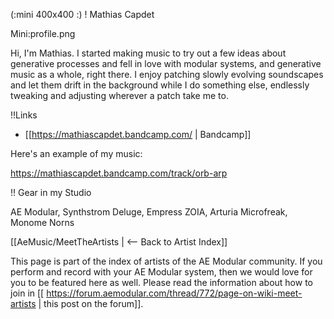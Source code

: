 (:mini 400x400 :)
! Mathias Capdet

Mini:profile.png

Hi, I'm Mathias. 
I started making music to try out a few ideas about generative processes and fell in love with modular systems, and generative music as a whole, right there. 
I enjoy patching slowly evolving soundscapes and let them drift in the background while I do something else, endlessly tweaking and adjusting wherever a patch take me to.

!!Links

* [[https://mathiascapdet.bandcamp.com/ | Bandcamp]]

Here's an example of my music:

https://mathiascapdet.bandcamp.com/track/orb-arp

!! Gear in my Studio

AE Modular, Synthstrom Deluge, Empress ZOIA, Arturia Microfreak, Monome Norns

[[AeMusic/MeetTheArtists | <-- Back to Artist Index]]

This page is part of the index of artists of the AE Modular community. If you perform and record with your AE Modular system, then we would love for you to be featured here as well. Please read the information about how to join in [[ https://forum.aemodular.com/thread/772/page-on-wiki-meet-artists | this post on the forum]].
